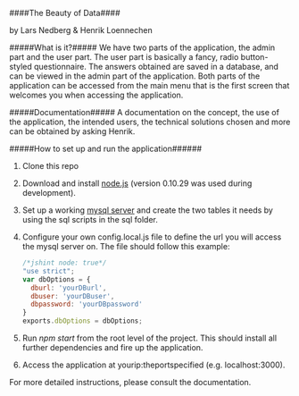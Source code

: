 ####The Beauty of Data####

by Lars Nedberg & Henrik Loennechen

#####What is it?#####
We have two parts of the application, the admin part and the user part.
The user part is basically a fancy, radio button-styled questionnaire.
The answers obtained are saved in a database, and can be viewed in the admin part of the application.
Both parts of the application can be accessed from the main menu that is the first screen that welcomes you when accessing the application.

#####Documentation#####
A documentation on the concept, the use of the application, the intended users, the technical solutions chosen and more can be obtained by asking Henrik.

#####How to set up and run the application######
1. Clone this repo
2. Download and install [node.js](http://nodejs.org/download/) (version 0.10.29 was used during development).
3. Set up a working [mysql server](http://dev.mysql.com/downloads/windows/installer/5.6.html) and create the two tables it needs by using the sql scripts in the sql folder.
4. Configure your own config.local.js file to define the url you will access the mysql server on. The file should follow this example:

    ```javascript
    /*jshint node: true*/
    "use strict";
    var dbOptions = {
      dburl: 'yourDBurl',
      dbuser: 'yourDBuser',
      dbpassword: 'yourDBpassword'
    }
    exports.dbOptions = dbOptions; 
    ```
    
5. Run *npm start* from the root level of the project. This should install all further dependencies and fire up the application.

6. Access the application at yourip:theportspecified (e.g. localhost:3000).

For more detailed instructions, please consult the documentation.



